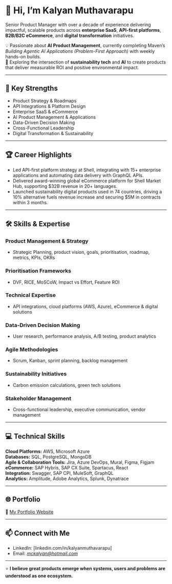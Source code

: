 # 👋 Hi, I’m Kalyan Muthavarapu

Senior Product Manager with over a decade of experience delivering impactful, scalable products across **enterprise SaaS**, **API-first platforms**, **B2B/B2C eCommerce**, and **digital transformation** initiatives.

💡 Passionate about **AI Product Management**, currently completing Maven’s *Building Agentic AI Applications (Problem-First Approach)* with weekly hands-on builds.  
🌱 Exploring the intersection of **sustainability tech** and **AI** to create products that deliver measurable ROI and positive environmental impact.

---

## 🚀 Key Strengths
- Product Strategy & Roadmaps
- API Integrations & Platform Design
- Enterprise SaaS & eCommerce
- AI Product Management & Applications
- Data-Driven Decision Making
- Cross-Functional Leadership
- Digital Transformation & Sustainability

---

## 🏆 Career Highlights
- Led API-first platform strategy at Shell, integrating with 15+ enterprise applications and automating data delivery with GraphQL APIs.
- Delivered award-winning global eCommerce platform for Shell Market Hub, supporting $32B revenue in 20+ languages.
- Launched sustainability digital products used in 74 countries, driving a 10% alternative fuels revenue increase and securing $5M in contracts within 3 months.

---

## 🛠 Skills & Expertise

### Product Management & Strategy
- Strategic Planning, product vision, goals, prioritisation, roadmap, metrics, KPIs, OKRs

### Prioritisation Frameworks
- DVF, RICE, MoSCoW, Impact vs Effort, Feature ROI

### Technical Expertise
- API integrations, cloud platforms (AWS, Azure), eCommerce & digital solutions

### Data-Driven Decision Making
- User research, performance analysis, A/B testing, product analytics

### Agile Methodologies
- Scrum, Kanban, sprint planning, backlog management

### Sustainability Initiatives
- Carbon emission calculations, green tech solutions

### Stakeholder Management
- Cross-functional leadership, executive communication, vendor management

---

## 💻 Technical Skills
**Cloud Platforms:** AWS, Microsoft Azure  
**Databases:** SQL, PostgreSQL, MongoDB  
**Agile & Collaboration Tools:** Jira, Azure DevOps, Mural, Figma, Figjam  
**eCommerce:** SAP Hybris, SAP CX Suite, Spartacus, React  
**Integration:** Swagger, SAP CPI, MuleSoft, GraphQL  
**Analytics:** Amplitude, Adobe Analytics, Splunk, Dynatrace

---

## 🌐 Portfolio
🔗 [My Portfolio Website](https://kalyan-muthavarapu.netlify.app)

---

## 📫 Connect with Me
- LinkedIn: [linkedin.com/in/kalyanmuthavarapu]
- Email: *mckalyan@hotmail.com*

---
⭐ **I believe great products emerge when systems, users and problems are understood as one ecosystem.**
